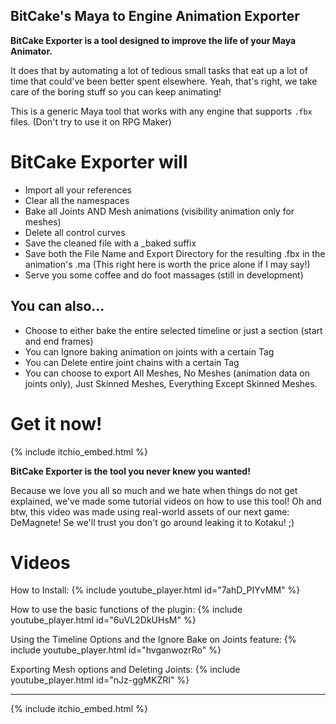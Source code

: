 ## BitCake's Maya to Engine Animation Exporter

**BitCake Exporter is a tool designed to improve the life of your Maya Animator.**

It does that by automating a lot of tedious small tasks that eat up a lot of time that could've been better spent elsewhere.
Yeah, that's right, we take care of the boring stuff so you can keep animating!

This is a generic Maya tool that works with any engine that supports `.fbx` files. (Don't try to use it on RPG Maker)

# BitCake Exporter will
- Import all your references
- Clear all the namespaces
- Bake all Joints AND Mesh animations (visibility animation only for meshes)
- Delete all control curves
- Save the cleaned file with a _baked suffix
- Save both the File Name and Export Directory for the resulting .fbx in the animation's .ma (This right here is worth the price alone if I may say!)
- Serve you some coffee and do foot massages (still in development)

## You can also...
- Choose to either bake the entire selected timeline or just a section (start and end frames)
- You can Ignore baking animation on joints with a certain Tag
- You can Delete entire joint chains with a certain Tag
- You can choose to export All Meshes, No Meshes (animation data on joints only), Just Skinned Meshes, Everything Except Skinned Meshes.

# Get it now!

{% include itchio_embed.html %}

**BitCake Exporter is the tool you never knew you wanted!**

Because we love you all so much and we hate when things do not get explained, we've made some tutorial videos on how to use this tool! Oh and btw, this video was made using real-world assets of our next game: DeMagnete! Se we'll trust you don't go around leaking it to Kotaku! ;)

# Videos

How to Install:
{% include youtube_player.html id="7ahD_PIYvMM" %}

How to use the basic functions of the plugin:
{% include youtube_player.html id="6uVL2DkUHsM" %}

Using the Timeline Options and the Ignore Bake on Joints feature:
{% include youtube_player.html id="hvganwozrRo" %}

Exporting Mesh options and Deleting Joints:
{% include youtube_player.html id="nJz-ggMKZRI" %}

----

{% include itchio_embed.html %}
